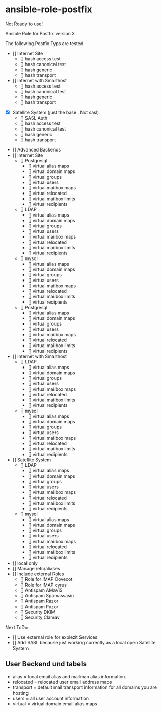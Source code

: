# ansible-role-postfix

Not Ready to use!

Ansible Role for Postfix version 3

The following Postfix Typs  are tested

- [] Internet Site
  - [] hash access test
  - [] hash canonical test
  - [] hash generic
  - [] hash transport
- [] Internet with Smarthost
  - [] hash access test
  - [] hash canonical test
  - [] hash generic
  - [] hash transport
- [x] Satellite System (just the base . Not sasl)
  - [] SASL Auth
  - [] hash access test
  - [] hash canonical test
  - [] hash generic
  - [] hash transport
- [] Advanced Backends
- [] Internet Site
  - [] Postgresql
    - [] virtual alias maps
    - [] virtual domain maps
    - [] virtual groups
    - [] virtual users
    - [] virtual mailbox maps
    - [] virtual relocated
    - [] virtual mailbox limits
    - [] virtual recipients
  - [] LDAP
    - [] virtual alias maps
    - [] virtual domain maps
    - [] virtual groups
    - [] virtual users
    - [] virtual mailbox maps
    - [] virtual relocated
    - [] virtual mailbox limits
    - [] virtual recipients
  - [] mysql
    - [] virtual alias maps
    - [] virtual domain maps
    - [] virtual groups
    - [] virtual users
    - [] virtual mailbox maps
    - [] virtual relocated
    - [] virtual mailbox limits
    - [] virtual recipients
  - [] Postgresql
    - [] virtual alias maps
    - [] virtual domain maps
    - [] virtual groups
    - [] virtual users
    - [] virtual mailbox maps
    - [] virtual relocated
    - [] virtual mailbox limits
    - [] virtual recipients
- [] Internet with Smarthost
  - [] LDAP
    - [] virtual alias maps
    - [] virtual domain maps
    - [] virtual groups
    - [] virtual users
    - [] virtual mailbox maps
    - [] virtual relocated
    - [] virtual mailbox limits
    - [] virtual recipients
  - [] mysql
    - [] virtual alias maps
    - [] virtual domain maps
    - [] virtual groups
    - [] virtual users
    - [] virtual mailbox maps
    - [] virtual relocated
    - [] virtual mailbox limits
    - [] virtual recipients
- [] Satellite System
  - [] LDAP
    - [] virtual alias maps
    - [] virtual domain maps
    - [] virtual groups
    - [] virtual users
    - [] virtual mailbox maps
    - [] virtual relocated
    - [] virtual mailbox limits
    - [] virtual recipients
  - [] mysql
    - [] virtual alias maps
    - [] virtual domain maps
    - [] virtual groups
    - [] virtual users
    - [] virtual mailbox maps
    - [] virtual relocated
    - [] virtual mailbox limits
    - [] virtual recipients
- [] local only
- [] Manage /etc/aliases
- [] Include external Roles
  - [] Role for IMAP Dovecot
  - [] Role for IMAP cyrus
  - [] Antispam AMaViS
  - [] Antispam Spamassasin
  - [] Antispam Razor
  - [] Antispam Pyzor
  - [] Security DKIM
  - [] Security Clamav

Next ToDo

- [] Use external role for explezit Services
- [] Add SASL because just working currently as a local open Satellite System

## User Beckend und tabels

- alias = local email alias and mailman alias information.
- relocated = relocated user email address maps
- transport = default mail transport information for all domains you are hosting
- users = all user account information
- virtual = virtual domain email alias maps
